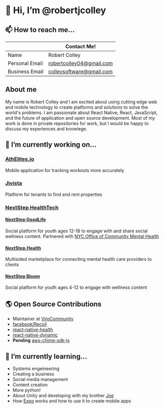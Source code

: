 

# 👋 Hi, I’m @robertjcolley

## 📫 How to reach me...

|                | Contact Me!                               | 
| -------------- | ------------------------------------------------------- | 
| Name           | Robert Colley                                           | 
| Personal Email | [robertcolley04@gmail.com](mailto:robertcolley04@gmail.com) |
| Business Email | [colleysoftware@gmail.com](mailto:colleysoftware@gmail.com) |

## About me

My name is Robert Colley and I am excited about using cutting edge web and mobile technology to create platforms and solutions to solve the world's problems. I am passionate about React Native, React, JavaScript, and the future of application and open source development. Most of my work is done in private repositories for work, but I would be happy to discuss my experiences and knowlege.

## 🔭 I’m currently working on...

### [AthElites.io](https://www.athelites.io)

Mobile application for tracking workouts more accurately

### [Jivista](https://jivista-io.vercel.app)

Platform for tenants to find and rent properties

### [NextStep HealthTech](https://nextstep.world)

#### [NextStep GoodLife](https://nextstepgoodife.com)

Social platform for youth ages 12-18 to engage with and share social wellness content. Partnered with [NYC Office of Community Mental Health](https://mentalhealth.cityofnewyork.us/wp-content/uploads/2022/01/MH_Report_v3.1_pages.pdf)

#### [NextStep.Health](https://nextstep.health)

Multisided marketplace for connecting mental health care providers to clients

#### [NextStep Bloom](https://nextstepbloom.com)

Social platform for youth ages 4-12 to engage with wellness content

## 🌎 Open Source Contributions

- Maintainer at [ViroCommunity](https://github.com/ViroCommunity)
- [facebook/Recoil](https://github.com/facebookexperimental/Recoil)
- [react-native-health](https://github.com/agencyenterprise/react-native-health)
- [react-native-dynamic](https://github.com/codemotionapps/react-native-dynamic)
- __Pending__ [aws-chime-sdk-js](https://github.com/aws/amazon-chime-sdk-js)

## 🌱 I’m currently learning...

- Systems engeineering
- Creating a business
- Social media management
- Content creation
- More python!
- About Unity and developing with my brother [Joe](https://github.com/JoeThCo)
- How [Expo](https://github.com/expo/expo) works and how to use it to create mobile apps
